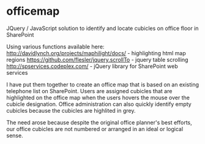 # officemap
JQuery / JavaScript solution to identify and locate cubicles on office floor in SharePoint

Using various functions available here:
http://davidlynch.org/projects/maphilight/docs/ - highlighting html map regions
https://github.com/flesler/jquery.scrollTo - jquery table scrolling 
http://spservices.codeplex.com/ - jQuery library for SharePoint web services

I have put them together to create an office map that is based on an existing telephone list on SharePoint.  Users are assigned cubicles that are highlighted on the office map when the users hovers the mouse over the cubicle designation.  Office administration can also quickly identify empty cubicles because the cubicles are highlited in grey.

The need arose because despite the original office planner's best efforts, our office cubicles are not numbered or arranged in an ideal or logical sense.
